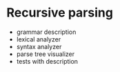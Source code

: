 # Recursive parsing

* grammar description
* lexical analyzer
* syntax analyzer
* parse tree visualizer
* tests with description

